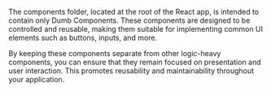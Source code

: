 The components folder, located at the root of the React app, is intended to contain only Dumb Components. These components are designed to be controlled and reusable, making them suitable for implementing common UI elements such as buttons, inputs, and more.

By keeping these components separate from other logic-heavy components, you can ensure that they remain focused on presentation and user interaction. This promotes reusability and maintainability throughout your application.
